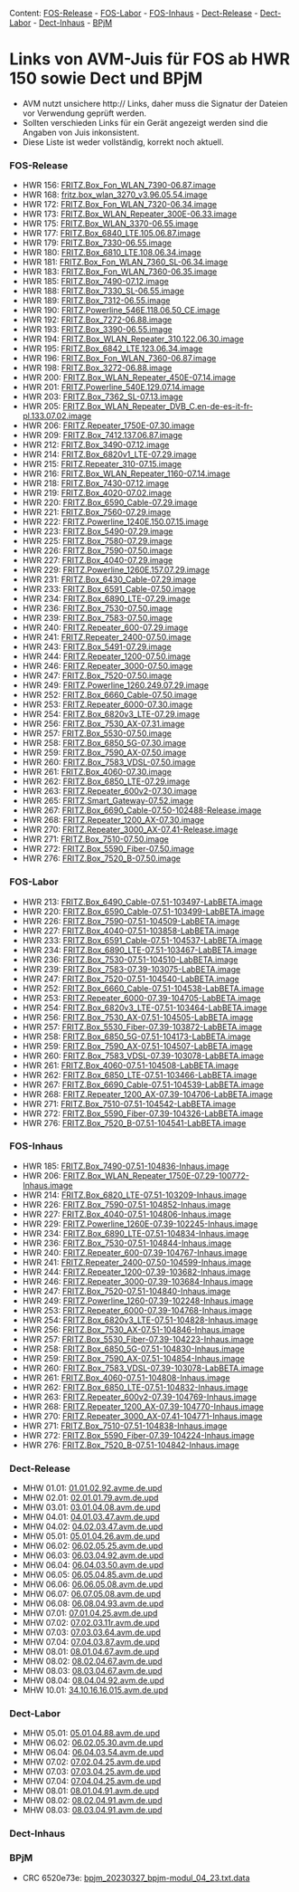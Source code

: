 [//]: # ( Do not edit this file! Run generate.sh to create it. )
Content: [FOS-Release](#fos-release) - [FOS-Labor](#fos-labor) - [FOS-Inhaus](#fos-inhaus) - [Dect-Release](#dect-release) - [Dect-Labor](#dect-labor) - [Dect-Inhaus](#dect-inhaus) - [BPjM](#bpjm)
# Links von AVM-Juis für FOS ab HWR 150 sowie Dect und BPjM
 - AVM nutzt unsichere http:// Links, daher muss die Signatur der Dateien vor Verwendung geprüft werden.
 - Sollten verschieden Links für ein Gerät angezeigt werden sind die Angaben von Juis inkonsistent.
 - Diese Liste ist weder vollständig, korrekt noch aktuell.

### FOS-Release
 - HWR 156: [FRITZ.Box_Fon_WLAN_7390-06.87.image](http://download.avm.de/fritzbox/fritzbox-7390/deutschland/fritz.os/FRITZ.Box_Fon_WLAN_7390-06.87.image)
 - HWR 168: [fritz.box_wlan_3270_v3.96.05.54.image](ftp://ftp.avm.de/archive/fritz.box/fritzbox.wlan_3270_v3/firmware/deutsch/fritz.box_wlan_3270_v3.96.05.54.image)
 - HWR 172: [FRITZ.Box_Fon_WLAN_7320-06.34.image](http://ftp.avm.de/archive/fritz.box/fritzbox.fon_wlan_7320/firmware/deutsch/FRITZ.Box_Fon_WLAN_7320-06.34.image)
 - HWR 173: [FRITZ.Box_WLAN_Repeater_300E-06.33.image](http://download.avm.de/fritzwlan/fritzwlan-repeater-300e/deutschland/fritz.os/FRITZ.Box_WLAN_Repeater_300E-06.33.image)
 - HWR 175: [FRITZ.Box_WLAN_3370-06.55.image](http://ftp.avm.de/archive/fritz.box/fritzbox.wlan_3370/firmware/deutsch/FRITZ.Box_WLAN_3370-06.55.image)
 - HWR 177: [FRITZ.Box_6840_LTE.105.06.87.image](http://download.avm.de/fritzbox/fritzbox-6840-lte/deutschland/fritz.os/FRITZ.Box_6840_LTE.105.06.87.image)
 - HWR 179: [FRITZ.Box_7330-06.55.image](http://ftp.avm.de/archive/fritz.box/fritzbox.7330/firmware/deutsch/FRITZ.Box_7330-06.55.image)
 - HWR 180: [FRITZ.Box_6810_LTE.108.06.34.image](http://download.avm.de/fritzbox/fritzbox-6810-lte/deutschland/fritz.os//FRITZ.Box_6810_LTE.108.06.34.image)
 - HWR 181: [FRITZ.Box_Fon_WLAN_7360_SL-06.34.image](http://download.avm.de/fritzbox/fritzbox-7360-sl/deutschland/fritz.os/FRITZ.Box_Fon_WLAN_7360_SL-06.34.image)
 - HWR 183: [FRITZ.Box_Fon_WLAN_7360-06.35.image](http://download.avm.de/fritzbox/fritzbox-7360-v1/deutschland/fritz.os/FRITZ.Box_Fon_WLAN_7360-06.35.image)
 - HWR 185: [FRITZ.Box_7490-07.12.image](http://download.avm.de/firmware/7490/jz76373/3265348765/deutschland/fritz.os/FRITZ.Box_7490-07.12.image)
 - HWR 188: [FRITZ.Box_7330_SL-06.55.image](http://ftp.avm.de/archive/fritz.box/fritzbox.7330_sl/firmware/deutsch/FRITZ.Box_7330_SL-06.55.image)
 - HWR 189: [FRITZ.Box_7312-06.55.image](http://download.avm.de/fritzbox/fritzbox-7312/deutschland/fritz.os/FRITZ.Box_7312-06.55.image)
 - HWR 190: [FRITZ.Powerline_546E.118.06.50_CE.image](http://download.avm.de/firmware/546E/8723218764/CE/FRITZ.Powerline_546E.118.06.50_CE.image)
 - HWR 192: [FRITZ.Box_7272-06.88.image](http://download.avm.de/fritzbox/fritzbox-7272/deutschland/fritz.os/FRITZ.Box_7272-06.88.image)
 - HWR 193: [FRITZ.Box_3390-06.55.image](http://ftp.avm.de/archive/fritz.box/fritzbox.wlan_3390/firmware/deutsch/FRITZ.Box_3390-06.55.image)
 - HWR 194: [FRITZ.Box_WLAN_Repeater_310.122.06.30.image](http://ftp.avm.de/archive/fritz.box/fritz.wlan_repeater_310/x_misc/FRITZ.Box_WLAN_Repeater_310.122.06.30.image)
 - HWR 195: [FRITZ.Box_6842_LTE.123.06.34.image](http://download.avm.de/fritzbox/fritzbox-6842-lte/deutschland/fritz.os/FRITZ.Box_6842_LTE.123.06.34.image)
 - HWR 196: [FRITZ.Box_Fon_WLAN_7360-06.87.image](http://download.avm.de/fritzbox/fritzbox-7360-v2/deutschland/fritz.os/FRITZ.Box_Fon_WLAN_7360-06.87.image)
 - HWR 198: [FRITZ.Box_3272-06.88.image](http://download.avm.de/fritzbox/fritzbox-3272/deutschland/fritz.os/FRITZ.Box_3272-06.88.image)
 - HWR 200: [FRITZ.Box_WLAN_Repeater_450E-07.14.image](http://download.avm.de/fritzwlan/fritzwlan-repeater-450e/deutschland/fritz.os/FRITZ.Box_WLAN_Repeater_450E-07.14.image)
 - HWR 201: [FRITZ.Powerline_540E.129.07.14.image](http://download.avm.de/fritzpowerline/fritzpowerline-540e/deutschland/fritz.os/FRITZ.Powerline_540E.129.07.14.image)
 - HWR 203: [FRITZ.Box_7362_SL-07.13.image](http://download.avm.de/fritzbox/fritzbox-7362-sl/deutschland/fritz.os/FRITZ.Box_7362_SL-07.13.image)
 - HWR 205: [FRITZ.Box_WLAN_Repeater_DVB_C.en-de-es-it-fr-pl.133.07.02.image](http://download.avm.de/fritzwlan/fritzwlan-repeater-dvb-c/deutschland/fritz.os/FRITZ.Box_WLAN_Repeater_DVB_C.en-de-es-it-fr-pl.133.07.02.image)
 - HWR 206: [FRITZ.Repeater_1750E-07.30.image](http://download.avm.de/fritzwlan/fritzwlan-repeater-1750e/deutschland/fritz.os/FRITZ.Repeater_1750E-07.30.image)
 - HWR 209: [FRITZ.Box_7412.137.06.87.image](http://download.avm.de/fritzbox/fritzbox-7412/deutschland/fritz.os/FRITZ.Box_7412.137.06.87.image)
 - HWR 212: [FRITZ.Box_3490-07.12.image](http://download.avm.de/firmware/3490/jz76373/3754863962/deutschland/fritz.os/FRITZ.Box_3490-07.12.image)
 - HWR 214: [FRITZ.Box_6820v1_LTE-07.29.image](http://download.avm.de/fritzbox/fritzbox-6820-lte/deutschland/fritz.os/FRITZ.Box_6820v1_LTE-07.29.image)
 - HWR 215: [FRITZ.Repeater_310-07.15.image](http://download.avm.de/fritzwlan/fritzwlan-repeater-310-b/deutschland/fritz.os/FRITZ.Repeater_310_-07.15.image)
 - HWR 216: [FRITZ.Box_WLAN_Repeater_1160-07.14.image](http://download.avm.de/fritzwlan/fritzwlan-repeater-1160/deutschland/fritz.os/FRITZ.Box_WLAN_Repeater_1160-07.14.image)
 - HWR 218: [FRITZ.Box_7430-07.12.image](http://download.avm.de/firmware/7430/jz76373/9273521133/deutschland/fritz.os/FRITZ.Box_7430-07.12.image)
 - HWR 219: [FRITZ.Box_4020-07.02.image](http://ftp.avm.de/fritzbox/fritzbox-4020/deutschland/fritz.os/FRITZ.Box_4020-07.02.image)
 - HWR 220: [FRITZ.Box_6590_Cable-07.29.image](http://download.avm.de/fritzbox/fritzbox-6590-cable/deutschland/fritz.os/FRITZ.Box_6590_Cable-07.29.image)
 - HWR 221: [FRITZ.Box_7560-07.29.image](http://download.avm.de/fritzbox/fritzbox-7560/deutschland/fritz.os/FRITZ.Box_7560-07.29.image)
 - HWR 222: [FRITZ.Powerline_1240E.150.07.15.image](http://download.avm.de/fritzpowerline/fritzpowerline-1240e/deutschland/fritz.os/FRITZ.Powerline_1240E.150.07.15.image)
 - HWR 223: [FRITZ.Box_5490-07.29.image](http://ftp.avm.de/fritzbox/fritzbox-5490/other/fritz.os/FRITZ.Box_5490-07.29.image)
 - HWR 225: [FRITZ.Box_7580-07.29.image](http://download.avm.de/fritzbox/fritzbox-7580/deutschland/fritz.os/FRITZ.Box_7580-07.29.image)
 - HWR 226: [FRITZ.Box_7590-07.50.image](http://download.avm.de/fritzbox/fritzbox-7590/deutschland/fritz.os/FRITZ.Box_7590-07.50.image)
 - HWR 227: [FRITZ.Box_4040-07.29.image](http://download.avm.de/fritzbox/fritzbox-4040/deutschland/fritz.os/FRITZ.Box_4040-07.29.image)
 - HWR 229: [FRITZ.Powerline_1260E.157.07.29.image](http://download.avm.de/fritzpowerline/fritzpowerline-1260e/deutschland/fritz.os/FRITZ.Powerline_1260E.157.07.29.image)
 - HWR 231: [FRITZ.Box_6430_Cable-07.29.image](http://download.avm.de/fritzbox/fritzbox-6430-cable/deutschland/fritz.os/FRITZ.Box_6430_Cable-07.29.image)
 - HWR 233: [FRITZ.Box_6591_Cable-07.50.image](http://download.avm.de/fritzbox/fritzbox-6591-cable/deutschland/fritz.os/FRITZ.Box_6591_Cable-07.50.image)
 - HWR 234: [FRITZ.Box_6890_LTE-07.29.image](http://download.avm.de/fritzbox/fritzbox-6890-lte/deutschland/fritz.os/FRITZ.Box_6890_LTE-07.29.image)
 - HWR 236: [FRITZ.Box_7530-07.50.image](http://download.avm.de/fritzbox/fritzbox-7530/deutschland/fritz.os/FRITZ.Box_7530-07.50.image)
 - HWR 239: [FRITZ.Box_7583-07.50.image](http://download.avm.de/fritzbox/fritzbox-7583/deutschland/fritz.os/FRITZ.Box_7583-07.50.image)
 - HWR 240: [FRITZ.Repeater_600-07.29.image](http://download.avm.de/fritzwlan/fritzrepeater-600/deutschland/fritz.os/FRITZ.Repeater_600-07.29.image)
 - HWR 241: [FRITZ.Repeater_2400-07.50.image](http://download.avm.de/fritzwlan/fritzrepeater-2400/deutschland/fritz.os/FRITZ.Repeater_2400-07.50.image)
 - HWR 243: [FRITZ.Box_5491-07.29.image](http://download.avm.de/fritzbox/fritzbox-5491/deutschland/fritz.os/FRITZ.Box_5491-07.29.image)
 - HWR 244: [FRITZ.Repeater_1200-07.50.image](http://download.avm.de/fritzwlan/fritzrepeater-1200/deutschland/fritz.os/FRITZ.Repeater_1200-07.50.image)
 - HWR 246: [FRITZ.Repeater_3000-07.50.image](http://download.avm.de/fritzwlan/fritzrepeater-3000/deutschland/fritz.os/FRITZ.Repeater_3000-07.50.image)
 - HWR 247: [FRITZ.Box_7520-07.50.image](http://download.avm.de/fritzbox/fritzbox-7520/deutschland/fritz.os/FRITZ.Box_7520-07.50.image)
 - HWR 249: [FRITZ.Powerline_1260.249.07.29.image](http://download.avm.de/fritzpowerline/fritzpowerline-1260/deutschland/fritz.os/FRITZ.Powerline_1260.249.07.29.image)
 - HWR 252: [FRITZ.Box_6660_Cable-07.50.image](http://download.avm.de/fritzbox/fritzbox-6660-cable/deutschland/fritz.os/FRITZ.Box_6660_Cable-07.50.image)
 - HWR 253: [FRITZ.Repeater_6000-07.30.image](http://download.avm.de/fritzwlan/fritzrepeater-6000/deutschland/fritz.os/FRITZ.Repeater_6000-07.30.image)
 - HWR 254: [FRITZ.Box_6820v3_LTE-07.29.image](http://download.avm.de/fritzbox/fritzbox-6820-lte-v3/deutschland/fritz.os/FRITZ.Box_6820v3_LTE-07.29.image)
 - HWR 256: [FRITZ.Box_7530_AX-07.31.image](http://download.avm.de/fritzbox/fritzbox-7530-ax/deutschland/fritz.os/FRITZ.Box_7530_AX-07.31.image)
 - HWR 257: [FRITZ.Box_5530-07.50.image](http://download.avm.de/fritzbox/fritzbox-5530-fiber/deutschland/fritz.os/FRITZ.Box_5530-07.50.image)
 - HWR 258: [FRITZ.Box_6850_5G-07.30.image](http://download.avm.de/fritzbox/fritzbox-6850-5g/deutschland/fritz.os/FRITZ.Box_6850_5G-07.30.image)
 - HWR 259: [FRITZ.Box_7590_AX-07.50.image](http://download.avm.de/fritzbox/fritzbox-7590-ax/deutschland/fritz.os/FRITZ.Box_7590_AX-07.50.image)
 - HWR 260: [FRITZ.Box_7583_VDSL-07.50.image](http://download.avm.de/fritzbox/fritzbox-7583-vdsl/deutschland/fritz.os/FRITZ.Box_7583_VDSL-07.50.image)
 - HWR 261: [FRITZ.Box_4060-07.30.image](http://download.avm.de/fritzbox/fritzbox-4060/other/fritz.os/FRITZ.Box_4060-07.30.image)
 - HWR 262: [FRITZ.Box_6850_LTE-07.29.image](http://download.avm.de/fritzbox/fritzbox-6850-lte/deutschland/fritz.os/FRITZ.Box_6850_LTE-07.29.image)
 - HWR 263: [FRITZ.Repeater_600v2-07.30.image](http://download.avm.de/fritzwlan/fritzrepeater-600v2/deutschland/fritz.os/FRITZ.Repeater_600v2-07.30.image)
 - HWR 265: [FRITZ.Smart_Gateway-07.52.image](http://download.avm.de/firmware/smartgateway/FRITZ.Smart_Gateway-07.52.image)
 - HWR 267: [FRITZ.Box_6690_Cable-07.50-102488-Release.image](http://download.avm.de/testfeld/6690/FRITZ.Box_6690_Cable-07.50-102488-Release.image)
 - HWR 268: [FRITZ.Repeater_1200_AX-07.30.image](http://download.avm.de/fritzwlan/fritzrepeater-1200-ax/deutschland/fritz.os/FRITZ.Repeater_1200_AX-07.30.image)
 - HWR 270: [FRITZ.Repeater_3000_AX-07.41-Release.image](https://download.avm.de/fritzwlan/fritzrepeater-3000-ax/deutschland/fritz.os/FRITZ.Repeater_3000_AX-07.41-Release.image)
 - HWR 271: [FRITZ.Box_7510-07.50.image](http://download.avm.de/fritzbox/fritzbox-7510/deutschland/fritz.os/FRITZ.Box_7510-07.50.image)
 - HWR 272: [FRITZ.Box_5590_Fiber-07.50.image](http://download.avm.de/fritzbox/fritzbox-5590-fiber/deutschland/fritz.os/FRITZ.Box_5590_Fiber-07.50.image)
 - HWR 276: [FRITZ.Box_7520_B-07.50.image](http://download.avm.de/fritzbox/fritzbox-7520-B/deutschland/fritz.os/FRITZ.Box_7520_B-07.50.image)

### FOS-Labor
 - HWR 213: [FRITZ.Box_6490_Cable-07.51-103497-LabBETA.image](http://download.avm.de/labor/MOVE21NL1/6490Cable/FRITZ.Box_6490_Cable-07.51-103497-LabBETA.image)
 - HWR 220: [FRITZ.Box_6590_Cable-07.51-103499-LabBETA.image](http://download.avm.de/labor/MOVE21NL1/6590Cable/FRITZ.Box_6590_Cable-07.51-103499-LabBETA.image)
 - HWR 226: [FRITZ.Box_7590-07.51-104509-LabBETA.image](http://download.avm.de/labor/MOVE21NL1/7590/FRITZ.Box_7590-07.51-104509-LabBETA.image)
 - HWR 227: [FRITZ.Box_4040-07.51-103858-LabBETA.image](http://download.avm.de/labor/MOVE21NL1/4040/FRITZ.Box_4040-07.51-103858-LabBETA.image)
 - HWR 233: [FRITZ.Box_6591_Cable-07.51-104537-LabBETA.image](http://download.avm.de/labor/MOVE21NL1/6591Cable/FRITZ.Box_6591_Cable-07.51-104537-LabBETA.image)
 - HWR 234: [FRITZ.Box_6890_LTE-07.51-103467-LabBETA.image](http://download.avm.de/labor/MOVE21NL1/6890LTE/FRITZ.Box_6890_LTE-07.51-103467-LabBETA.image)
 - HWR 236: [FRITZ.Box_7530-07.51-104510-LabBETA.image](http://download.avm.de/labor/MOVE21NL1/7530/FRITZ.Box_7530-07.51-104510-LabBETA.image)
 - HWR 239: [FRITZ.Box_7583-07.39-103075-LabBETA.image](http://download.avm.de/labor/MOVE21/7583/FRITZ.Box_7583-07.39-103075-LabBETA.image)
 - HWR 247: [FRITZ.Box_7520-07.51-104540-LabBETA.image](http://download.avm.de/labor/MOVE21NL1/7520/FRITZ.Box_7520-07.51-104540-LabBETA.image)
 - HWR 252: [FRITZ.Box_6660_Cable-07.51-104538-LabBETA.image](http://download.avm.de/labor/MOVE21NL1/6660Cable/FRITZ.Box_6660_Cable-07.51-104538-LabBETA.image)
 - HWR 253: [FRITZ.Repeater_6000-07.39-104705-LabBETA.image](http://download.avm.de/labor/MOVE21/6000/FRITZ.Repeater_6000-07.39-104705-LabBETA.image)
 - HWR 254: [FRITZ.Box_6820v3_LTE-07.51-103464-LabBETA.image](http://download.avm.de/labor/MOVE21NL1/6820v3LTE/FRITZ.Box_6820v3_LTE-07.51-103464-LabBETA.image)
 - HWR 256: [FRITZ.Box_7530_AX-07.51-104505-LabBETA.image](http://download.avm.de/labor/MOVE21NL1/7530AX/FRITZ.Box_7530_AX-07.51-104505-LabBETA.image)
 - HWR 257: [FRITZ.Box_5530_Fiber-07.39-103872-LabBETA.image](http://download.avm.de/labor/MOVE21/5530Fiber/FRITZ.Box_5530_Fiber-07.39-103872-LabBETA.image)
 - HWR 258: [FRITZ.Box_6850_5G-07.51-104173-LabBETA.image](http://download.avm.de/labor/MOVE21NL1/68505G/FRITZ.Box_6850_5G-07.51-104173-LabBETA.image)
 - HWR 259: [FRITZ.Box_7590_AX-07.51-104507-LabBETA.image](http://download.avm.de/labor/MOVE21NL1/7590AX/FRITZ.Box_7590_AX-07.51-104507-LabBETA.image)
 - HWR 260: [FRITZ.Box_7583_VDSL-07.39-103078-LabBETA.image](http://download.avm.de/labor/MOVE21/7583VDSL/FRITZ.Box_7583_VDSL-07.39-103078-LabBETA.image)
 - HWR 261: [FRITZ.Box_4060-07.51-104508-LabBETA.image](http://download.avm.de/labor/MOVE21NL1/4060/FRITZ.Box_4060-07.51-104508-LabBETA.image)
 - HWR 262: [FRITZ.Box_6850_LTE-07.51-103466-LabBETA.image](http://download.avm.de/labor/MOVE21NL1/6850LTE/FRITZ.Box_6850_LTE-07.51-103466-LabBETA.image)
 - HWR 267: [FRITZ.Box_6690_Cable-07.51-104539-LabBETA.image](http://download.avm.de/labor/MOVE21NL1/6690Cable/FRITZ.Box_6690_Cable-07.51-104539-LabBETA.image)
 - HWR 268: [FRITZ.Repeater_1200_AX-07.39-104706-LabBETA.image](http://download.avm.de/labor/MOVE21/1200AX/FRITZ.Repeater_1200_AX-07.39-104706-LabBETA.image)
 - HWR 271: [FRITZ.Box_7510-07.51-104542-LabBETA.image](http://download.avm.de/labor/MOVE21NL1/7510/FRITZ.Box_7510-07.51-104542-LabBETA.image)
 - HWR 272: [FRITZ.Box_5590_Fiber-07.39-104326-LabBETA.image](http://download.avm.de/labor/MOVE21/5590Fiber/FRITZ.Box_5590_Fiber-07.39-104326-LabBETA.image)
 - HWR 276: [FRITZ.Box_7520_B-07.51-104541-LabBETA.image](http://download.avm.de/labor/MOVE21NL1/7520B/FRITZ.Box_7520_B-07.51-104541-LabBETA.image)

### FOS-Inhaus
 - HWR 185: [FRITZ.Box_7490-07.51-104836-Inhaus.image](http://download.avm.de/inhaus/MOVE21NL1/7490/FRITZ.Box_7490-07.51-104836-Inhaus.image)
 - HWR 206: [FRITZ.Box_WLAN_Repeater_1750E-07.29-100772-Inhaus.image](http://download.avm.de/inhaus/WU22PSQ19/1750E/FRITZ.Box_WLAN_Repeater_1750E-07.29-100772-Inhaus.image)
 - HWR 214: [FRITZ.Box_6820_LTE-07.51-103209-Inhaus.image](http://download.avm.de/inhaus/MOVE21NL1/6820LTE/FRITZ.Box_6820_LTE-07.51-103209-Inhaus.image)
 - HWR 226: [FRITZ.Box_7590-07.51-104852-Inhaus.image](http://download.avm.de/inhaus/MOVE21NL1/7590/FRITZ.Box_7590-07.51-104852-Inhaus.image)
 - HWR 227: [FRITZ.Box_4040-07.51-104806-Inhaus.image](http://download.avm.de/inhaus/MOVE21NL1/4040/FRITZ.Box_4040-07.51-104806-Inhaus.image)
 - HWR 229: [FRITZ.Powerline_1260E-07.39-102245-Inhaus.image](http://download.avm.de/inhaus/MOVE21/1260E/FRITZ.Powerline_1260E-07.39-102245-Inhaus.image)
 - HWR 234: [FRITZ.Box_6890_LTE-07.51-104834-Inhaus.image](http://download.avm.de/inhaus/MOVE21NL1/6890LTE/FRITZ.Box_6890_LTE-07.51-104834-Inhaus.image)
 - HWR 236: [FRITZ.Box_7530-07.51-104844-Inhaus.image](http://download.avm.de/inhaus/MOVE21NL1/7530/FRITZ.Box_7530-07.51-104844-Inhaus.image)
 - HWR 240: [FRITZ.Repeater_600-07.39-104767-Inhaus.image](http://download.avm.de/inhaus/MOVE21/600/FRITZ.Repeater_600-07.39-104767-Inhaus.image)
 - HWR 241: [FRITZ.Repeater_2400-07.50-104599-Inhaus.image](http://download.avm.de/inhaus/MOVE21/2400/FRITZ.Repeater_2400-07.50-104599-Inhaus.image)
 - HWR 244: [FRITZ.Repeater_1200-07.39-103682-Inhaus.image](http://download.avm.de/inhaus/MOVE21/1200/FRITZ.Repeater_1200-07.39-103682-Inhaus.image)
 - HWR 246: [FRITZ.Repeater_3000-07.39-103684-Inhaus.image](http://download.avm.de/inhaus/MOVE21/3000/FRITZ.Repeater_3000-07.39-103684-Inhaus.image)
 - HWR 247: [FRITZ.Box_7520-07.51-104840-Inhaus.image](http://download.avm.de/inhaus/MOVE21NL1/7520/FRITZ.Box_7520-07.51-104840-Inhaus.image)
 - HWR 249: [FRITZ.Powerline_1260-07.39-102248-Inhaus.image](http://download.avm.de/inhaus/MOVE21/1260/FRITZ.Powerline_1260-07.39-102248-Inhaus.image)
 - HWR 253: [FRITZ.Repeater_6000-07.39-104768-Inhaus.image](http://download.avm.de/inhaus/MOVE21/6000/FRITZ.Repeater_6000-07.39-104768-Inhaus.image)
 - HWR 254: [FRITZ.Box_6820v3_LTE-07.51-104828-Inhaus.image](http://download.avm.de/inhaus/MOVE21NL1/6820v3LTE/FRITZ.Box_6820v3_LTE-07.51-104828-Inhaus.image)
 - HWR 256: [FRITZ.Box_7530_AX-07.51-104846-Inhaus.image](http://download.avm.de/inhaus/MOVE21NL1/7530AX/FRITZ.Box_7530_AX-07.51-104846-Inhaus.image)
 - HWR 257: [FRITZ.Box_5530_Fiber-07.39-104223-Inhaus.image](http://download.avm.de/inhaus/MOVE21/5530Fiber/FRITZ.Box_5530_Fiber-07.39-104223-Inhaus.image)
 - HWR 258: [FRITZ.Box_6850_5G-07.51-104830-Inhaus.image](http://download.avm.de/inhaus/MOVE21NL1/68505G/FRITZ.Box_6850_5G-07.51-104830-Inhaus.image)
 - HWR 259: [FRITZ.Box_7590_AX-07.51-104854-Inhaus.image](http://download.avm.de/inhaus/MOVE21NL1/7590AX/FRITZ.Box_7590_AX-07.51-104854-Inhaus.image)
 - HWR 260: [FRITZ.Box_7583_VDSL-07.39-103078-LabBETA.image](http://download.avm.de/labor/MOVE21/7583VDSL/FRITZ.Box_7583_VDSL-07.39-103078-LabBETA.image)
 - HWR 261: [FRITZ.Box_4060-07.51-104808-Inhaus.image](http://download.avm.de/inhaus/MOVE21NL1/4060/FRITZ.Box_4060-07.51-104808-Inhaus.image)
 - HWR 262: [FRITZ.Box_6850_LTE-07.51-104832-Inhaus.image](http://download.avm.de/inhaus/MOVE21NL1/6850LTE/FRITZ.Box_6850_LTE-07.51-104832-Inhaus.image)
 - HWR 263: [FRITZ.Repeater_600v2-07.39-104769-Inhaus.image](http://download.avm.de/inhaus/MOVE21/600v2/FRITZ.Repeater_600v2-07.39-104769-Inhaus.image)
 - HWR 268: [FRITZ.Repeater_1200_AX-07.39-104770-Inhaus.image](http://download.avm.de/inhaus/MOVE21/1200AX/FRITZ.Repeater_1200_AX-07.39-104770-Inhaus.image)
 - HWR 270: [FRITZ.Repeater_3000_AX-07.41-104771-Inhaus.image](http://download.avm.de/inhaus/MOVE21/3000AX/FRITZ.Repeater_3000_AX-07.41-104771-Inhaus.image)
 - HWR 271: [FRITZ.Box_7510-07.51-104838-Inhaus.image](http://download.avm.de/inhaus/MOVE21NL1/7510/FRITZ.Box_7510-07.51-104838-Inhaus.image)
 - HWR 272: [FRITZ.Box_5590_Fiber-07.39-104224-Inhaus.image](http://download.avm.de/inhaus/MOVE21/5590Fiber/FRITZ.Box_5590_Fiber-07.39-104224-Inhaus.image)
 - HWR 276: [FRITZ.Box_7520_B-07.51-104842-Inhaus.image](http://download.avm.de/inhaus/MOVE21NL1/7520B/FRITZ.Box_7520_B-07.51-104842-Inhaus.image)

### Dect-Release
 - MHW 01.01: [01.01.02.92.avme.de.upd](http://download.avm.de/dect/0101/01.01.02.92.avme.de.upd)
 - MHW 02.01: [02.01.01.79.avm.de.upd](http://download.avm.de/dect/0201/02.01.01.79.avm.de.upd)
 - MHW 03.01: [03.01.04.08.avm.de.upd](http://download.avm.de/dect/0301/iq17/03.01.04.08.avm.de.upd)
 - MHW 04.01: [04.01.03.47.avm.de.upd](http://download.avm.de/dect/0401/p15/04.01.03.47.avm.de.upd)
 - MHW 04.02: [04.02.03.47.avm.de.upd](http://download.avm.de/dect/0402/p15/04.02.03.47.avm.de.upd)
 - MHW 05.01: [05.01.04.26.avm.de.upd](http://download.avm.de/dect/0501/mesh18/05.01.04.26.avm.de.upd)
 - MHW 06.02: [06.02.05.25.avm.de.upd](http://download.avm.de/dect/0602/move21/06.02.05.25.avm.de.upd)
 - MHW 06.03: [06.03.04.92.avm.de.upd](http://download.avm.de/dect/0603/move21/06.03.04.92.avm.de.upd)
 - MHW 06.04: [06.04.03.50.avm.de.upd](http://download.avm.de/dect/0604/p15/06.04.03.50.avm.de.upd)
 - MHW 06.05: [06.05.04.85.avm.de.upd](http://download.avm.de/dect/0605/iq17/06.05.04.85.avm.de.upd)
 - MHW 06.06: [06.06.05.08.avm.de.upd](http://download.avm.de/dect/0606/Move21/06.06.05.08.avm.de.upd)
 - MHW 06.07: [06.07.05.08.avm.de.upd](http://download.avm.de/dect/0607/Move21/06.07.05.08.avm.de.upd)
 - MHW 06.08: [06.08.04.93.avm.de.upd](http://download.avm.de/dect/0608/naut_test/06.08.04.93.avm.de.upd)
 - MHW 07.01: [07.01.04.25.avm.de.upd](http://download.avm.de/dect/0701/07.01.04.25.avm.de.upd)
 - MHW 07.02: [07.02.03.11r.avm.de.upd](http://download.avm.de/dect/0702/perf12r/07.02.03.11r.avm.de.upd)
 - MHW 07.03: [07.03.03.64.avm.de.upd](http://download.avm.de/dect/0703/p15/07.03.03.64.avm.de.upd)
 - MHW 07.04: [07.04.03.87.avm.de.upd](http://download.avm.de/dect/0704/c16/07.04.03.87.avm.de.upd)
 - MHW 08.01: [08.01.04.67.avm.de.upd](http://download.avm.de/dect/0801/psq19p2/08.01.04.67.avm.de.upd)
 - MHW 08.02: [08.02.04.67.avm.de.upd](http://download.avm.de/dect/0802/psq19p2/08.02.04.67.avm.de.upd)
 - MHW 08.03: [08.03.04.67.avm.de.upd](http://download.avm.de/dect/0803/psq19p2/08.03.04.67.avm.de.upd)
 - MHW 08.04: [08.04.04.92.avm.de.upd](http://download.avm.de/dect/0804/move21/08.04.04.92.avm.de.upd)
 - MHW 10.01: [34.10.16.16.015.avm.de.upd](http://download.avm.de/dect/1001/Release/34.10.16.16.015.avm.de.upd)

### Dect-Labor
 - MHW 05.01: [05.01.04.88.avm.de.upd](http://download.avm.de/dect/0501/move21/05.01.04.88.avm.de.upd)
 - MHW 06.02: [06.02.05.30.avm.de.upd](http://download.avm.de/dect/0602/labor/06.02.05.30.avm.de.upd)
 - MHW 06.04: [06.04.03.54.avm.de.upd](http://download.avm.de/dect/0604/p15/06.04.03.54.avm.de.upd)
 - MHW 07.02: [07.02.04.25.avm.de.upd](http://download.avm.de/dect/0702/move21/07.02.04.25.avm.de.upd)
 - MHW 07.03: [07.03.04.25.avm.de.upd](http://download.avm.de/dect/0703/move21/07.03.04.25.avm.de.upd)
 - MHW 07.04: [07.04.04.25.avm.de.upd](http://download.avm.de/dect/0704/move21/07.04.04.25.avm.de.upd)
 - MHW 08.01: [08.01.04.91.avm.de.upd](http://download.avm.de/dect/0801/labor/08.01.04.91.avm.de.upd)
 - MHW 08.02: [08.02.04.91.avm.de.upd](http://download.avm.de/dect/0802/labor/08.02.04.91.avm.de.upd)
 - MHW 08.03: [08.03.04.91.avm.de.upd](http://download.avm.de/dect/0803/labor/08.03.04.91.avm.de.upd)

### Dect-Inhaus

### BPjM
 - CRC 6520e73e: [bpjm_20230327_bpjm-modul_04_23.txt.data](http://download.avm.de/bpjm/222451/bpjm_20230327_bpjm-modul_04_23.txt.data)

